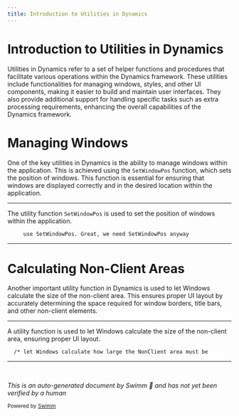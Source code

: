 ```yaml
---
title: Introduction to Utilities in Dynamics
---
```

# Introduction to Utilities in Dynamics

Utilities in Dynamics refer to a set of helper functions and procedures that facilitate various operations within the Dynamics framework. These utilities include functionalities for managing windows, styles, and other UI components, making it easier to build and maintain user interfaces. They also provide additional support for handling specific tasks such as extra processing requirements, enhancing the overall capabilities of the Dynamics framework.

# Managing Windows

One of the key utilities in Dynamics is the ability to manage windows within the application. This is achieved using the <SwmToken path="dynamics/src/main/abl/af/sup/winstyle.p" pos="142:3:3" line-data="     use SetWindowPos. Great, we need SetWindowPos anyway">`SetWindowPos`</SwmToken> function, which sets the position of windows. This function is essential for ensuring that windows are displayed correctly and in the desired location within the application.

<SwmSnippet path="/dynamics/src/main/abl/af/sup/winstyle.p" line="142">

---

The utility function <SwmToken path="dynamics/src/main/abl/af/sup/winstyle.p" pos="142:3:3" line-data="     use SetWindowPos. Great, we need SetWindowPos anyway">`SetWindowPos`</SwmToken> is used to set the position of windows within the application.

```openedge abl
     use SetWindowPos. Great, we need SetWindowPos anyway
```

---

</SwmSnippet>

# Calculating Non-Client Areas

Another important utility function in Dynamics is used to let Windows calculate the size of the non-client area. This ensures proper UI layout by accurately determining the space required for window borders, title bars, and other non-client elements.

<SwmSnippet path="/dynamics/src/main/abl/af/sup/winstyle.p" line="220">

---

A utility function is used to let Windows calculate the size of the non-client area, ensuring proper UI layout.

```openedge abl
  /* let Windows calculate how large the NonClient area must be
```

---

</SwmSnippet>

&nbsp;

*This is an auto-generated document by Swimm 🌊 and has not yet been verified by a human*

<SwmMeta version="3.0.0" repo-id="Z2l0aHViJTNBJTNBT3BlbkVkZ2VfUmV0aXJlZF9Qcm9kdWN0cyUzQSUzQVBBUFA5Mg==" repo-name="OpenEdge_Retired_Products"><sup>Powered by [Swimm](/)</sup></SwmMeta>

